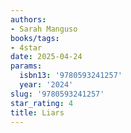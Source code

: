 ```yaml
---
authors:
- Sarah Manguso
books/tags:
- 4star
date: 2025-04-24
params:
  isbn13: '9780593241257'
  year: '2024'
slug: '9780593241257'
star_rating: 4
title: Liars
---
```


<!--more-->